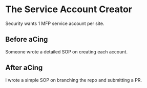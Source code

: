 # The Service Account Creator

Security wants 1 MFP service account per site.

## Before aCing

Someone wrote a detailed SOP on creating each account.

## After aCing

I wrote a simple SOP on branching the repo and submitting a PR.